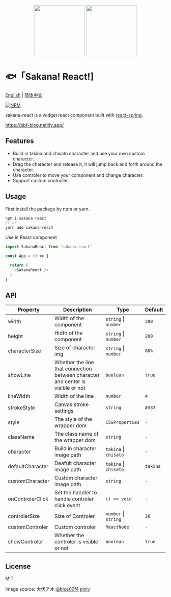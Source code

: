 <p align="center">
<img src="https://raw.githubusercontent.com/boiboif/sakana-react/main/src/assets/img/chisato.png" height="160px">
<img src="https://raw.githubusercontent.com/boiboif/sakana-react/main/src/assets/img/takina.png" height="160px">
</p>

# 🐟「Sakana! React!]

[English](https://github.com/boiboif/sakana-react/blob/main/README.md) | [简体中文](https://github.com/boiboif/sakana-react/blob/main/README.zh.md)

[![NPM](https://img.shields.io/npm/v/sakana-react)](https://www.npmjs.com/package/sakana-react)

sakana-react is a widget react component built with [react-spring](https://react-spring.io/).

<https://bbf-blog.netlify.app/>

## Features

- Build in takina and chisato character and use your own custom character.
- Drag the character and release it, it will jump back and forth around the character.
- Use controler to move your component and change character.
- Support custom controller.

## Usage
First install the package by npm or yarn.
```ts
npm i sakana-react
// or
yarn add sakana-react
```
Use in React component
```ts
import SakanaReact from 'sakana-react'

const App = () => {

  return (
    <SakanaReact />
  )
}
```

## API

| Property         | Description                   | Type                       | Default  |
| -----------      | ---------------------------   | -------------------------  | ------- |
| width            | Width of the component        | `string` \| `number`       |  `200`      |
| height           | Hidth of the component        | `string` \| `number`       |  `200`       |
| characterSize    | Size of character img         | `string` \| `number`       | `80%` |
| showLine         | Whether the line that connection between character and center is visible or not | `boolean`  | `true` |
| lineWidth        | Width of the line             | `number`      | `4` |
| strokeStyle      | Canvas stroke settings        | `string`      | `#333` |
| style            | The style of the wrapper dom  | `CSSProperties` | `-` |
| className        | The class name of the wrapper dom  | `string`        | `-` |
| character        | Build in character image path | `takina` \| `chisato`     | `-` |
| defaultCharacter | Deafult character image path  | `takina` \| `chisato`     | `takina` |
| customCharacter  | Custom character image path   | `string`     | `-` |
| onControlerClick | Set the handler to handle controler click event    | `() => void`  | `-` |
| controlerSize    | Size of Controler             | `number` \| `string`  | `26` |
| customControler  | Custom controler              | `ReactNode`  | `-` |
| showControler    | Whether the controler is visible or not               | `boolean`  | `true` |

## License
MIT

Image source: 大伏アオ [@blue00f4](https://twitter.com/blue00f4) [pixiv](https://pixiv.me/aoiroblue1340)
